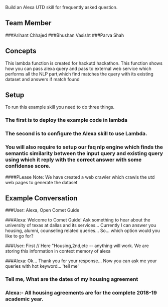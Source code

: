 Build an Alexa UTD skill for frequently asked question.

## Team Member

###Arihant Chhajed 
###Bhushan Vasisht 
###Parva Shah    

## Concepts
This lambda function is created for hackutd hackathon. This function shows how you can pass alexa query and pass to external web service which performs all the NLP part,which find matches the query with its existing dataset and answers if match found

## Setup
To run this example skill you need to do three things. 

### The first is to deploy the example code in lambda

### The second is to configure the Alexa skill to use Lambda.

### You will also require to setup our faq nlp engine which finds the semantic similarity between the input query and existing query using which it reply with the correct answer with some confidense score.

####PLease Note: We have created a web crawler which crawls the utd web pages to generate the dataset

## Example Conversation

###User: Alexa, Open Comet Guide

###Alexa: Welcome to Comet Guide! Ask something to hear about the university of texas at dallas and its services... Currently I can answer you housing, alumni, counseling related queries... So... which option would you like to go for?

###User: First // Here "Housing,2nd,etc -- anything will work. We are storing this information in context memory of alexa

###Alexa: Ok... Thank you for your response... Now you can ask me your queries with hot keyword... 'tell me'

### Tell me, What are the dates of my housing agreement
### Alexa:- All housing agreements are for the complete 2018-19 academic year.
